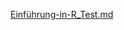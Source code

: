 [Einführung-in-R_Test.md](https://github.com/user-attachments/files/18332635/Einfuhrung-in-R_Test.md)
